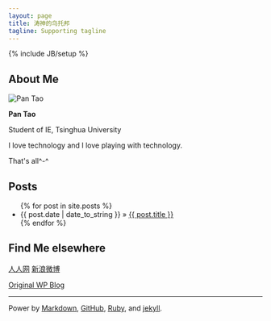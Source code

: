 ```yaml
---
layout: page
title: 涛神的乌托邦
tagline: Supporting tagline
---
```

{% include JB/setup %}
## About Me
![Pan Tao](http://pantaothu2-github.stor.sinaapp.com/images/header.jpg)

**Pan Tao**

Student of IE, Tsinghua University

I love technology and I love playing with technology.

That's all^-^
   
## Posts

<ul class="posts">
  {% for post in site.posts %}
    <li><span>{{ post.date | date_to_string }}</span> &raquo; <a href="{{ BASE_PATH }}{{ post.url }}">{{ post.title }}</a></li>
  {% endfor %}
</ul>

## Find Me elsewhere

[人人网](http://www.renren.com/pantaovay/)
[新浪微博](http://weibo.com/pantaovay/)

[Original WP Blog](http://www.godtao.tk/)

---

Power by [Markdown](http://daringfireball.net/projects/markdown/), [GitHub](https://github.com/), [Ruby](http://www.ruby-lang.org/en/), and [jekyll](https://github.com/mojombo/jekyll).